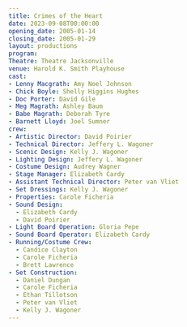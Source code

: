```yaml
---
title: Crimes of the Heart
date: 2023-09-08T00:00:00
opening_date: 2005-01-14
closing_date: 2005-01-29
layout: productions
program:
Theatre: Theatre Jacksonville
venue: Harold K. Smith Playhouse
cast:
- Lenny Macgrath: Amy Noel Johnson
- Chick Boyle: Shelly Higgins Hughes
- Doc Porter: David Gile
- Meg Magrath: Ashley Baum
- Babe Magrath: Deborah Tyre
- Barnett Lloyd: Joel Sumner
crew:
- Artistic Director: David Poirier
- Technical Director: Jeffery L. Wagoner
- Scenic Design: Kelly J. Wagoner
- Lighting Design: Jeffery L. Wagoner
- Costume Design: Audrey Wagner
- Stage Manager: Elizabeth Cardy
- Assistant Technical Director: Peter van Vliet
- Set Dressings: Kelly J. Wagoner
- Properties: Carole Ficheria
- Sound Design:
  - Elizabeth Cardy
  - David Poirier
- Light Board Operation: Gloria Pepe
- Sound Board Operator: Elizabeth Cardy
- Running/Costume Crew:
  - Candice Clayton
  - Carole Ficheria
  - Brett Lawrence
- Set Construction:
  - Daniel Dungan
  - Carole Ficheria
  - Ethan Tillotson
  - Peter van Vliet
  - Kelly J. Wagoner
---
```

